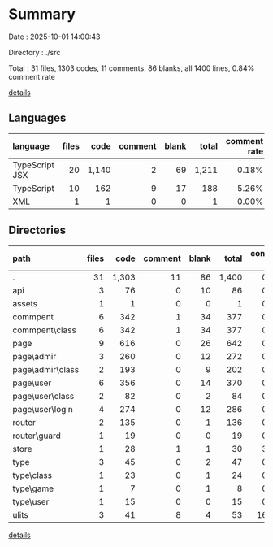 # Summary

Date : 2025-10-01 14:00:43

Directory : ./src

Total : 31 files,  1303 codes, 11 comments, 86 blanks, all 1400 lines, 0.84% comment rate

[details](details.md)

## Languages
| language | files | code | comment | blank | total | comment rate |
| :--- | ---: | ---: | ---: | ---: | ---: | ---: |
| TypeScript JSX | 20 | 1,140 | 2 | 69 | 1,211 | 0.18% |
| TypeScript | 10 | 162 | 9 | 17 | 188 | 5.26% |
| XML | 1 | 1 | 0 | 0 | 1 | 0.00% |

## Directories
| path | files | code | comment | blank | total | comment rate |
| :--- | ---: | ---: | ---: | ---: | ---: | ---: |
| . | 31 | 1,303 | 11 | 86 | 1,400 | 0.84% |
| api | 3 | 76 | 0 | 10 | 86 | 0.00% |
| assets | 1 | 1 | 0 | 0 | 1 | 0.00% |
| commpent | 6 | 342 | 1 | 34 | 377 | 0.29% |
| commpent\class | 6 | 342 | 1 | 34 | 377 | 0.29% |
| page | 9 | 616 | 0 | 26 | 642 | 0.00% |
| page\admir | 3 | 260 | 0 | 12 | 272 | 0.00% |
| page\admir\class | 2 | 193 | 0 | 9 | 202 | 0.00% |
| page\user | 6 | 356 | 0 | 14 | 370 | 0.00% |
| page\user\class | 2 | 82 | 0 | 2 | 84 | 0.00% |
| page\user\login | 4 | 274 | 0 | 12 | 286 | 0.00% |
| router | 2 | 135 | 0 | 1 | 136 | 0.00% |
| router\guard | 1 | 19 | 0 | 0 | 19 | 0.00% |
| store | 1 | 28 | 1 | 1 | 30 | 3.45% |
| type | 3 | 45 | 0 | 2 | 47 | 0.00% |
| type\class | 1 | 23 | 0 | 1 | 24 | 0.00% |
| type\game | 1 | 7 | 0 | 1 | 8 | 0.00% |
| type\user | 1 | 15 | 0 | 0 | 15 | 0.00% |
| ulits | 3 | 41 | 8 | 4 | 53 | 16.33% |

[details](details.md)